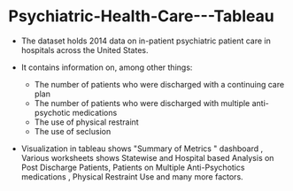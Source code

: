 # Psychiatric-Health-Care---Tableau

* The dataset holds 2014 data on in-patient psychiatric patient care in hospitals across the United States.
* It contains information on, among other things:
  * The number of patients who were discharged with a continuing care plan
  * The number of patients who were discharged with multiple anti-psychotic medications
  * The use of physical restraint
  * The use of seclusion

* Visualization in tableau shows "Summary of Metrics " dashboard , Various worksheets shows Statewise and Hospital based Analysis on Post Discharge Patients, Patients on Multiple Anti-Psychotics medications , Physical Restraint Use and many more factors.